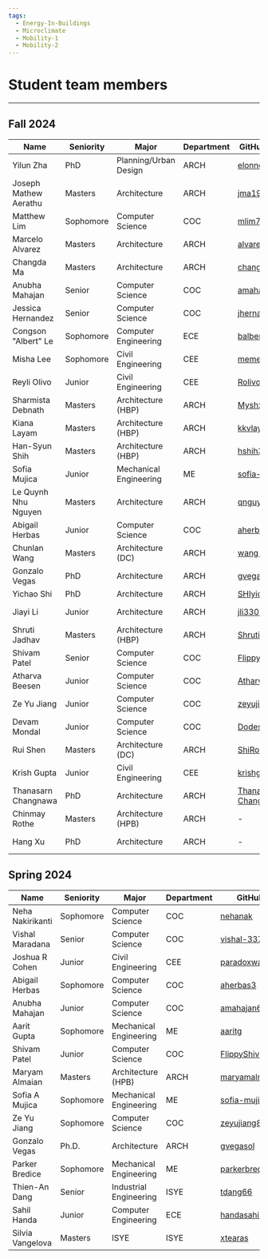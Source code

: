 ```yaml
---
tags:
  - Energy-In-Buildings
  - Microclimate
  - Mobility-1
  - Mobility-2
---
```


# Student team members

---

## Fall 2024





| Name                  | Seniority | Major                  | Department | GitHub Handle                                                 | Topic Area                                                  |
| --------------------- | --------- | ---------------------- | ---------- | ------------------------------------------------------------- | ----------------------------------------------------------- |
| Yilun Zha             | PhD       | Planning/Urban Design  | ARCH       | [elonncha](https://github.com/elonncha)                       | [Mobility-PEI](/wiki/24fa-mobility-pei)                     |
| Joseph Mathew Aerathu | Masters   | Architecture           | ARCH       | [jma1999](https://github.com/jma1999)                         | [Energy-In-Buildings-Com](/wiki/24fa-energyinbuildings-com) |
| Matthew Lim           | Sophomore | Computer Science       | COC        | [mlim70](https://github.com/mlim70)                           | [MPONC](/wiki/24fa-mponc)                                   |
| Marcelo Alvarez       | Masters   | Architecture           | ARCH       | [alvarezdmarch](https://github.com/alvarezdmarch)             | [Microclimate-umcf](/wiki/24fa-microclimate-umcf)           |
| Changda Ma            | Masters   | Architecture           | ARCH       | [changdama](https://github.com/changdama)                     | [Neuroarchitecture](/wiki/24faneuroarchitecture)            |
| Anubha Mahajan        | Senior    | Computer Science       | COC        | [amahajan68](https://github.com/amahajan68)                   | [Energy-In-Buildings-Com](/wiki/24fa-energyinbuildings-com) |
| Jessica Hernandez     | Senior    | Computer Science       | COC        | [jhernandez312](https://github.com/jhernandez312)             | [Energy-In-Buildings-Com](/wiki/24fa-energyinbuildings-com) |
| Congson "Albert" Le   | Sophomore | Computer Engineering   | ECE        | [balbertle](https://github.com/balbertle)                     | [Mobility-PEI](/wiki/24fa-mobility-pei)                     |
| Misha Lee             | Sophomore | Civil Engineering      | CEE        | [memesha](https://github.com/memesha)                         | [Neuroarchitecture](/wiki/24faneuroarchitecture)            |
| Reyli Olivo           | Junior    | Civil Engineering      | CEE        | [Rolivo05](https://github.com/Rolivo05)                       | [MPONC](/wiki/24fa-mponc)                                   |
| Sharmista Debnath     | Masters   | Architecture (HBP)     | ARCH       | [Myshx](https://github.com/Myshx)                             | [Energy-In-Buildings-Res](/wiki/24fa-energyinbuildings-res) |
| Kiana Layam           | Masters   | Architecture (HBP)     | ARCH       | [kkvlayam](https://github.com/kkvlayam)                       | [Energy-In-Buildings-Res](/wiki/24fa-energyinbuildings-res) |
| Han-Syun Shih         | Masters   | Architecture (HBP)     | ARCH       | [hshih38](https://github.com/hshih38)                         | [Energy-In-Buildings-Com](/wiki/24fa-energyinbuildings-com) |
| Sofia Mujica          | Junior    | Mechanical Engineering | ME         | [sofia-mujica](https://github.com/sofia-mujica)               | [Microclimate-uwg](/wiki/24fa-microclimate-uwg)             |
| Le Quynh Nhu Nguyen   | Masters   | Architecture           | ARCH       | [qnguyen322](https://github.com/qnguyen322)                   | [Neuroarchitecture](/wiki/24faneuroarchitecture)            |
| Abigail Herbas        | Junior    | Computer Science       | COC        | [aherbas3](https://github.com/aherbas3)                       | [Microclimate-uwg](/wiki/24fa-microclimate-uwg)             |
| Chunlan Wang          | Masters   | Architecture (DC)      | ARCH       | [wang-123-xi](https://github.com/wang-123-xi)                 | [Mobility-PEI](/wiki/24fa-mobility-pei)                     |
| Gonzalo Vegas         | PhD       | Architecture           | ARCH       | [gvegasol](https://github.com/gvegasol)                       | [Microclimate-umcf](/wiki/24fa-microclimate-umcf)           |
| Yichao Shi            | PhD       | Architecture           | ARCH       | [SHIyichao98](https://github.com/SHIyichao98)                 | [Mobility-PEI](/wiki/24fa-mobility-pei)                     |
| Jiayi Li              | Junior    | Architecture           | ARCH       | [jli3307](https://github.com/jli3307)                         | [Energy-In-Buildings-Res](/wiki/24fa-energyinbuildings-res) |
| Shruti Jadhav         | Masters   | Architecture (HBP)     | ARCH       | [ShrutiJadhav27](https://github.com/ShrutiJadhav27)           | [Microclimate-umcf](/wiki/24fa-microclimate-umcf)           |
| Shivam Patel          | Senior    | Computer Science       | COC        | [FlippyShivam](https://github.com/FlippyShivam)               | [Energy-In-Buildings-Res](/wiki/24fa-energyinbuildings-res) |
| Atharva Beesen        | Junior    | Computer Science       | COC        | [AtharvaBeesen](https://github.com/AtharvaBeesen)             | [Mobility-PEI](/wiki/24fa-mobility-pei)                     |
| Ze Yu Jiang           | Junior    | Computer Science       | COC        | [zeyujiang8800](https://github.com/zeyujiang8800)             | [Microclimate-uwg](/wiki/24fa-microclimate-uwg)             |
| Devam Mondal          | Junior    | Computer Science       | COC        | [Dodesimo](https://github.com/Dodesimo)                       | [MPONC](/wiki/24fa-mponc)                                   |
| Rui Shen              | Masters   | Architecture (DC)      | ARCH       | [ShiRo-25](https://github.com/ShiRo-25)                       | [Microclimate-umcf](/wiki/24fa-microclimate-umcf)           |
| Krish Gupta           | Junior    | Civil Engineering      | CEE        | [krishgupta-CE](https://github.com/krishgupta-CE)             | [Microclimate-uwg](/wiki/24fa-microclimate-uwg)             |
| Thanasarn Changnawa   | PhD       | Architecture           | ARCH       | [Thanasarn-Changnawa](https://github.com/Thanasarn-Changnawa) | [Microclimate-uwg](/wiki/24fa-microclimate-uwg)             |
| Chinmay Rothe         | Masters   | Architecture (HPB)     | ARCH       | -                                                             | [Microclimate-umcf](/wiki/24fa-microclimate-umcf)           |
| Hang Xu               | PhD       | Architecture           | ARCH       | -                                                             | [Energy-In-Buildings](/wiki/projects/24fa/)                 |





## Spring 2024


| Name             | Seniority | Major                  | Department | GitHub                                            | Topic Area                                             |
| ---------------- | --------- | ---------------------- | ---------- | ------------------------------------------------- | ------------------------------------------------------ |
| Neha Nakirikanti | Sophomore | Computer Science       | COC        | [nehanak](https://github.com/nehanak)             | [Mobility-1](/wiki/24sp-mobility-1)                    |
| Vishal Maradana  | Senior    | Computer Science       | COC        | [vishal-337](https://github.com/vishal-337)       | [Mobility-1](/wiki/24sp-mobility-1)                    |
| Joshua R Cohen   | Junior    | Civil Engineering      | CEE        | [paradoxwalk](https://github.com/paradoxwalk)     | [Mobility-1](/wiki/24sp-mobility-1)                    |
| Abigail Herbas   | Sophomore | Computer Science       | COC        | [aherbas3](https://github.com/aherbas3)           | [Energy-In-Buildings](/wiki/24sp-energyinbuildings)    |
| Anubha Mahajan   | Junior    | Computer Science       | COC        | [amahajan68](https://github.com/amahajan68)       | [Energy-In-Buildings](/wiki/24sp-energyinbuildings)    |
| Aarit Gupta      | Sophomore | Mechanical Engineering | ME         | [aaritg](https://github.com/aaritg)               | [Energy-In-Buildings](/wiki/24sp-energyinbuildings)    |
| Shivam Patel     | Junior    | Computer Science       | COC        | [FlippyShivam](https://github.com/FlippyShivam)   | [Energy-In-Buildings](/wiki/24sp-energyinbuildings)    |
| Maryam Almaian   | Masters   | Architecture (HPB)     | ARCH       | [maryamalmaian](https://github.com/maryamalmaian) | [Microclimate](/wiki/24sp-microclimate)                |
| Sofia A Mujica   | Sophomore | Mechanical Engineering | ME         | [sofia-mujica](https://github.com/sofia-mujica)   | [Microclimate](/wiki/24sp-microclimate)                |
| Ze Yu Jiang      | Sophomore | Computer Science       | COC        | [zeyujiang8800](https://github.com/zeyujiang8800) | [Microclimate](/wiki/24sp-microclimate)                |
| Gonzalo Vegas    | Ph.D.     | Architecture           | ARCH       | [gvegasol](https://github.com/gvegasol)           | [Mobility-2](/wiki/24sp-mobility-2)                    |
| Parker Bredice   | Sophomore | Mechanical Engineering | ME         | [parkerbredice](https://github.com/parkerbredice) | [Mobility-2](/wiki/24sp-mobility-2)                    |
| Thien-An Dang    | Senior    | Industrial Engineering | ISYE       | [tdang66](https://github.com/tdang66)             | [Mobility-2](/wiki/24sp-mobility-2)                    |
| Sahil Handa      | Junior    | Computer Engineering   | ECE        | [handasahil](https://github.com/handasahil)       | [Mobility-2](/wiki/24sp-mobility-2)                    |
| Silvia Vangelova | Masters   | ISYE                   | ISYE       | [xtearas](https://github.com/xtearas)             | [Sp24](https://vip-smur.github.io/wiki/projects/24sp/) |

